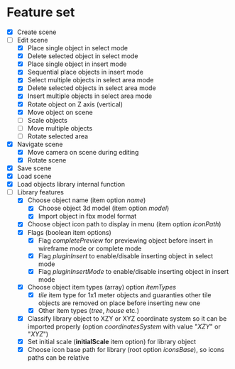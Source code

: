 # Feature set

* [x] Create scene
* [ ] Edit scene
  * [x] Place single object in select mode
  * [x] Delete selected object in select mode
  * [x] Place single object in insert mode
  * [x] Sequential place objects in insert mode
  * [x] Select multiple objects in select area mode
  * [x] Delete selected objects in select area mode
  * [x] Insert multiple objects in select area mode
  * [x] Rotate object on Z axis (vertical)
  * [x] Move object on scene
  * [ ] Scale objects
  * [ ] Move multiple objects
  * [ ] Rotate selected area
* [x] Navigate scene
  * [x] Move camera on scene during editing
  * [x] Rotate scene
* [x] Save scene
* [x] Load scene
* [x] Load objects library internal function
* [ ] Library features
  * [x] Choose object name (item option *name*)
	* [x] Choose object 3d model (item option *model*)
    * [x] Import object in fbx model format
  * [x] Choose object icon path to display in menu (item option *iconPath*)
  * [x] Flags (boolean item options)
    * [x] Flag *completePreview* for previewing object before insert in wireframe mode or complete mode
    * [x] Flag *pluginInsert* to enable/disable inserting object in select mode
    * [x] Flag *pluginInsertMode* to enable/disable inserting object in insert mode
  * [x] Choose object item types (array) option *itemTypes*
    * [x] *tile* item type for 1x1 meter objects and guaranties other tile objects are removed on place before inserting new one
    * [x] Other item types (*tree*, *house* etc.)
  * [x] Classify library object to XZY or XYZ coordinate system so it can be imported properly (option *coordinatesSystem* with value "*XZY*" or "*XYZ*")
  * [x] Set initial scale (**initialScale** item option) for library object
  * [x] Choose icon base path for library (root option *iconsBase*), so icons paths can be relative
